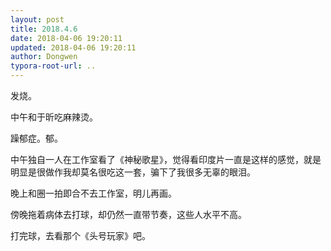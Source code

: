 ```yaml
---
layout: post
title: 2018.4.6
date: 2018-04-06 19:20:11
updated: 2018-04-06 19:20:11
author: Dongwen
typora-root-url: ..
---
```




发烧。

中午和于昕吃麻辣烫。

躁郁症。郁。

中午独自一人在工作室看了《神秘歌星》，觉得看印度片一直是这样的感觉，就是明显是很做作我却莫名很吃这一套，骗下了我很多无辜的眼泪。

晚上和圈一拍即合不去工作室，明儿再画。

傍晚拖着病体去打球，却仍然一直带节奏，这些人水平不高。

打完球，去看那个《头号玩家》吧。